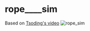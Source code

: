 # rope____sim
Based on [Tsoding's video](https://www.youtube.com/watch?v=K319-Msy7uI&ab_channel=TsodingDaily)
![rope_sim](https://github.com/eduardoheleno/rope____sim/assets/61231740/93f1db74-5fe9-4dd3-b80d-a41f9bd26ee6)
